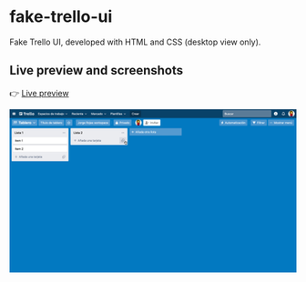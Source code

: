 # fake-trello-ui

Fake Trello UI, developed with HTML and CSS (desktop view only).

## Live preview and screenshots

👉 [Live preview](https://rojaslabs.github.io/fake-trello-ui/)

![fake-trello-ui-preview](https://github.com/rojaslabs/fake-trello-ui/blob/main/fake-trello-ui-preview.png?raw=true)
